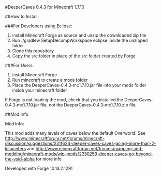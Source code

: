 #DeeperCaves 0.4.3 for Minecraft 1.7.10


##How to Install:

###For Developers using Eclipse:

1. Install Minecraft Forge as source and unzip the downloaded zip file
2. Run ./gradlew SetupDecompWorkspace eclipse inside the unzipped folder
2. Clone this repository
3. Copy the src folder in place of the src folder created by Forge

###For Users:

1. Install Minecraft Forge
2. Run minecraft to create a mods folder 
3. Place the DeeperCaves-0.4.3-mc1.7.10.jar file into your mods folder inside your minecraft folder

If Forge is not loading the mod, check that you installed the DeeperCaves-0.4.3-mc1.7.10.jar file, not the DeeperCaves-0.4.3-mc1.7.10.zip file.


##Mod Info:

Mod Info:

This mod adds many levels of caves below the default Overworld. See http://www.minecraftforum.net/forums/minecraft-discussion/suggestions/2311624-deeper-caves-caves-going-more-than-2-kilometers and http://www.minecraftforum.net/forums/mapping-and-modding/minecraft-mods/wip-mods/2350259-deeper-caves-go-beyond-the-void-alpha for more info.

Developed with Forge 10.13.2.1291

